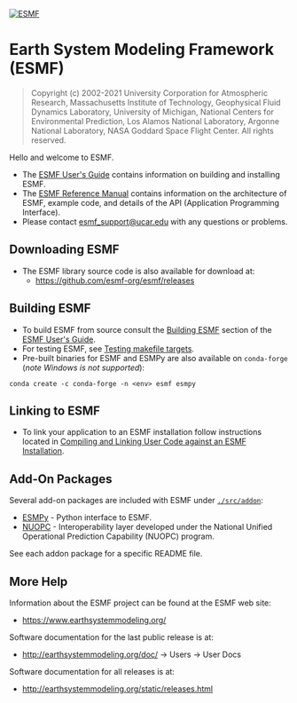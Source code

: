 [![ESMF](https://circleci.com/gh/esmf-org/esmf.svg?style=svg)](http://www.earthsystemmodeling.org/docs/nightly/develop/ESMF_refdoc/)  

# Earth System Modeling Framework (ESMF)  

>Copyright (c) 2002-2021 University Corporation for Atmospheric Research, Massachusetts Institute of Technology, Geophysical Fluid Dynamics Laboratory, University of Michigan, National Centers for Environmental Prediction, Los Alamos National Laboratory, Argonne National Laboratory, NASA Goddard Space Flight Center. All rights reserved.

Hello and welcome to ESMF.

 * The [ESMF User's Guide](http://earthsystemmodeling.org/docs/nightly/develop/ESMF_usrdoc/) contains information on building and installing ESMF.
 * The [ESMF Reference Manual](http://earthsystemmodeling.org/docs/nightly/develop/ESMF_refdoc/) contains information on the architecture of ESMF,
   example code, and details of the API (Application Programming Interface).
 * Please contact <esmf_support@ucar.edu> with any questions or problems.

## Downloading ESMF

 * The ESMF library source code is also available for download at:
    * https://github.com/esmf-org/esmf/releases

## Building ESMF

 * To build ESMF from source consult the [Building ESMF](http://earthsystemmodeling.org/docs/nightly/develop/ESMF_usrdoc/node10.html) section of the [ESMF User's Guide](http://earthsystemmodeling.org/docs/nightly/develop/ESMF_usrdoc/).
 * For testing ESMF, see [Testing makefile targets](http://earthsystemmodeling.org/docs/nightly/develop/ESMF_usrdoc/node11.html).
 * Pre-built binaries for ESMF and ESMPy are also available on `conda-forge` (_note Windows is not supported_):
```
conda create -c conda-forge -n <env> esmf esmpy
```

## Linking to ESMF

 * To link your application to an ESMF installation follow instructions located in [Compiling and Linking User Code against an ESMF Installation](http://earthsystemmodeling.org/docs/nightly/develop/ESMF_usrdoc/node7.html).

## Add-On Packages

Several add-on packages are included with ESMF under [`./src/addon`](https://github.com/esmf-org/esmf/tree/master/src/addon):  
 * [ESMPy](src/addon/ESMPy/README.md) - Python interface to ESMF.
 * [NUOPC](src/addon/NUOPC/README) - Interoperability layer developed under the National Unified Operational Prediction Capability (NUOPC) program.

See each addon package for a specific README file.

## More Help

Information about the ESMF project can be found at the ESMF web site:
 * https://www.earthsystemmodeling.org/

Software documentation for the last public release is at:
 * http://earthsystemmodeling.org/doc/ -> Users -> User Docs

Software documentation for all releases is at:
 * http://earthsystemmodeling.org/static/releases.html

